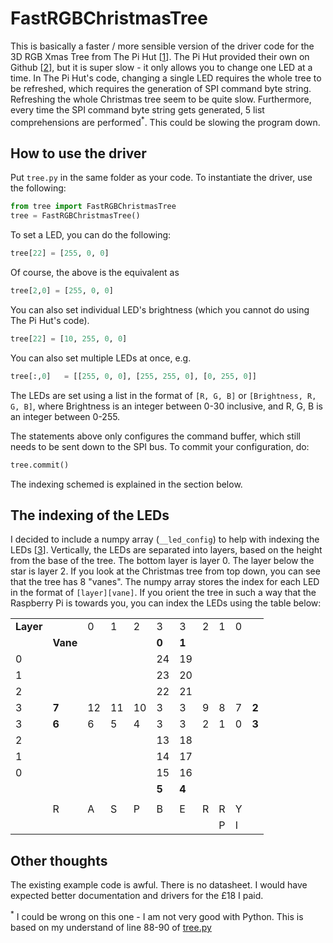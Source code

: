 # FastRGBChristmasTree
This is basically a faster / more sensible version of the driver code for the 3D RGB Xmas Tree from The Pi Hut [[1]]. The Pi Hut provided their own  on Github [[2]], but it is super slow - it only allows you to change one LED at a time. In The Pi Hut's code, changing a single LED requires the whole tree to be refreshed, which requires the generation of SPI command byte string. Refreshing the whole Christmas tree seem to be quite slow. Furthermore, every time the SPI command byte string gets generated, 5 list comprehensions are performed<sup>*</sup>. This could be slowing the program down. 

## How to use the driver
Put ``tree.py`` in the same folder as your code. To instantiate the driver, use the following:
```python
from tree import FastRGBChristmasTree
tree = FastRGBChristmasTree()
```
To set a LED, you can do the following:
```python
tree[22] = [255, 0, 0]
```
Of course, the above is the equivalent as 
```python
tree[2,0] = [255, 0, 0]
```
You can also set individual LED's brightness (which you cannot do using The Pi Hut's code). 

```python
tree[22] = [10, 255, 0, 0]
```
You can also set multiple LEDs at once, e.g.
```python
tree[:,0]   = [[255, 0, 0], [255, 255, 0], [0, 255, 0]]
```
The LEDs are set using a list in the format of ``[R, G, B]`` or ``[Brightness, R, G, B]``, where Brightness is an integer between 0-30 inclusive, and R, G, B is an integer between 0-255.

The statements above only configures the command buffer, which still needs to be sent down to the SPI bus. To commit your configuration, do:
```python
tree.commit()
```
The indexing schemed is explained in the section below.

## The indexing of the LEDs
I decided to include a numpy array (``__led_config``) to help with indexing the LEDs [[3]]. Vertically, the LEDs are separated into layers, based on the height from the base of the tree. The bottom layer is layer 0. The layer below the star is layer 2. If you look at the Christmas tree from top down, you can see that the tree has 8 "vanes". The numpy array stores the index for each LED in the format of ``[layer][vane]``. If you orient the tree in such a way that the Raspberry Pi is towards you, you can index the LEDs using the table below: 

|         |       |    |    |    |        |        |   |   |   |       |
|---------|-------|----|----|----|--------|--------|---|---|---|-------|
|**Layer**|       | 0  | 1  | 2  | 3      | 3      | 2 | 1 | 0 |       |
|         |**Vane**|    |    |    | **0**  | **1**  |   |   |   |       |
| 0       |        |    |    |    | 24     | 19     |   |   |   |       |
| 1       |        |    |    |    | 23     | 20     |   |   |   |       |
| 2       |        |    |    |    | 22     | 21     |   |   |   |       |
| 3       | **7**  | 12 | 11 | 10 | 3      | 3      | 9 | 8 | 7 | **2** |
| 3       | **6**  | 6  | 5  | 4  | 3      | 3      | 2 | 1 | 0 | **3** |
| 2       |        |    |    |    | 13     | 18     |   |   |   |       |
| 1       |        |    |    |    | 14     | 17     |   |   |   |       |
| 0       |        |    |    |    | 15     | 16     |   |   |   |       |
|         |        |    |    |    | **5**  | **4**  |   |   |   |       |
|         |        |    |    |    |        |        |   |   |   |       |
|         |   R    |  A | S  | P  |   B    |   E    | R | R | Y |       |
|         |        |    |    |    |        |        |   | P | I |       |

## Other thoughts 
The existing example code is awful. There is no datasheet. I would have expected better documentation and drivers for the £18 I paid. 

[1]: https://thepihut.com/products/3d-rgb-xmas-tree-for-raspberry-pi
[2]: https://github.com/ThePiHut/rgbxmastree#rgbxmastree
[3]: https://numpy.org/doc/stable/user/basics.indexing.html

<sup>*</sup> I could be wrong on this one - I am not very good with Python. This is based on my understand of line 88-90 of [tree.py](https://github.com/ThePiHut/rgbxmastree/blob/master/tree.py#L88-L90)
